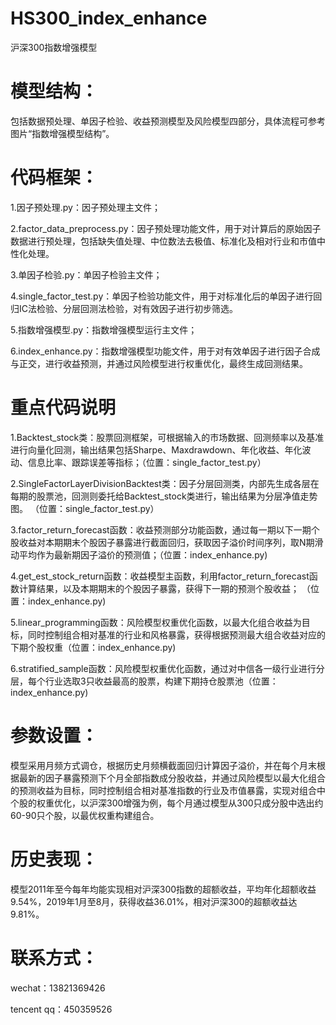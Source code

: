 # HS300_index_enhance
沪深300指数增强模型



# 模型结构：

包括数据预处理、单因子检验、收益预测模型及风险模型四部分，具体流程可参考图片“指数增强模型结构”。



# 代码框架：

1.因子预处理.py：因子预处理主文件；

2.factor_data_preprocess.py：因子预处理功能文件，用于对计算后的原始因子数据进行预处理，包括缺失值处理、中位数法去极值、标准化及相对行业和市值中性化处理。

3.单因子检验.py：单因子检验主文件；

4.single_factor_test.py：单因子检验功能文件，用于对标准化后的单因子进行回归IC法检验、分层回测法检验，对有效因子进行初步筛选。

5.指数增强模型.py：指数增强模型运行主文件；

6.index_enhance.py：指数增强模型功能文件，用于对有效单因子进行因子合成与正交，进行收益预测，并通过风险模型进行权重优化，最终生成回测结果。


# 重点代码说明

1.Backtest_stock类：股票回测框架，可根据输入的市场数据、回测频率以及基准进行向量化回测，输出结果包括Sharpe、Maxdrawdown、年化收益、年化波动、信息比率、跟踪误差等指标；（位置：single_factor_test.py）

2.SingleFactorLayerDivisionBacktest类：因子分层回测类，内部先生成各层在每期的股票池，回测则委托给Backtest_stock类进行，输出结果为分层净值走势图。
（位置：single_factor_test.py）

3.factor_return_forecast函数：收益预测部分功能函数，通过每一期以下一期个股收益对本期期末个股因子暴露进行截面回归，获取因子溢价时间序列，取N期滑动平均作为最新期因子溢价的预测值；（位置：index_enhance.py)

4.get_est_stock_return函数：收益模型主函数，利用factor_return_forecast函数计算结果，以及本期期末的个股因子暴露，获得下一期的预测个股收益；
（位置：index_enhance.py)

5.linear_programming函数：风险模型权重优化函数，以最大化组合收益为目标，同时控制组合相对基准的行业和风格暴露，获得根据预测最大组合收益对应的下期个股权重（位置：index_enhance.py)

6.stratified_sample函数：风险模型权重优化函数，通过对中信各一级行业进行分层，每个行业选取3只收益最高的股票，构建下期持仓股票池（位置：index_enhance.py)


# 参数设置：

模型采用月频方式调仓，根据历史月频横截面回归计算因子溢价，并在每个月末根据最新的因子暴露预测下个月全部指数成分股收益，并通过风险模型以最大化组合的预测收益为目标，同时控制组合相对基准指数的行业及市值暴露，实现对组合中个股的权重优化，以沪深300增强为例，每个月通过模型从300只成分股中选出约60-90只个股，以最优权重构建组合。



# 历史表现：

模型2011年至今每年均能实现相对沪深300指数的超额收益，平均年化超额收益9.54%，2019年1月至8月，获得收益36.01%，相对沪深300的超额收益达9.81%。


# 联系方式：

wechat：13821369426

tencent qq：450359526
